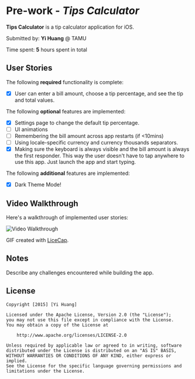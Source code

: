# Pre-work - *Tips Calculator*

**Tips Calculator** is a tip calculator application for iOS.

Submitted by: **Yi Huang** @ TAMU

Time spent: **5** hours spent in total

## User Stories

The following **required** functionality is complete:
* [x] User can enter a bill amount, choose a tip percentage, and see the tip and total values.

The following **optional** features are implemented:
* [x] Settings page to change the default tip percentage.
* [ ] UI animations
* [ ] Remembering the bill amount across app restarts (if <10mins)
* [ ] Using locale-specific currency and currency thousands separators.
* [x] Making sure the keyboard is always visible and the bill amount is always the first responder. This way the user doesn't have to tap anywhere to use this app. Just launch the app and start typing.

The following **additional** features are implemented:

- [x] Dark Theme Mode!

## Video Walkthrough 

Here's a walkthrough of implemented user stories:

<img src='http://i.imgur.com/JikTvNP.gif' title='Video Walkthrough' width='' alt='Video Walkthrough' />

GIF created with [LiceCap](http://www.cockos.com/licecap/).

## Notes

Describe any challenges encountered while building the app.

## License

    Copyright [2015] [Yi Huang]

    Licensed under the Apache License, Version 2.0 (the "License");
    you may not use this file except in compliance with the License.
    You may obtain a copy of the License at

        http://www.apache.org/licenses/LICENSE-2.0

    Unless required by applicable law or agreed to in writing, software
    distributed under the License is distributed on an "AS IS" BASIS,
    WITHOUT WARRANTIES OR CONDITIONS OF ANY KIND, either express or implied.
    See the License for the specific language governing permissions and
    limitations under the License.
